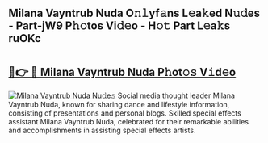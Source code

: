 ## Milana Vayntrub Nuda O𝚗𝚕yf𝚊ns L𝚎a𝚔ed N𝚞𝚍es - Part-jW9 P𝚑𝚘tos Vi𝚍𝚎o - H𝚘𝚝 Part L𝚎a𝚔s ruOKc

# <h2><a href="http://kfczaa.oniu.top/?m=Milana+Vayntrub+Nuda">🔗👉 🔴 Milana Vayntrub Nuda P𝚑ot𝚘𝚜 V𝚒d𝚎o</a></h2>

[![Milana Vayntrub Nuda Nu𝚍e𝚜](https://i.imgur.com/0qMVB7G.gif)](http://kfczaa.oniu.top/?m=Milana+Vayntrub+Nuda)
Social media thought leader Milana Vayntrub Nuda, known for sharing dance and lifestyle information, consisting of presentations and personal blogs. Skilled special effects assistant Milana Vayntrub Nuda, celebrated for their remarkable abilities and accomplishments in assisting special effects artists.  
